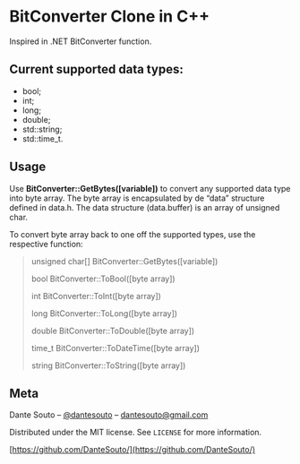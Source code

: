 # BitConverter Clone in C++

Inspired in .NET BitConverter function.

## Current supported data types:

* bool;
* int;
* long;
* double;
* std::string;
* std::time_t.

## Usage

Use **BitConverter::GetBytes([variable])** to convert any supported data type into byte array. 
The byte array is encapsulated by de “data” structure defined in data.h. The data structure (data.buffer) is an array of unsigned char.

To convert byte array back to one off the supported types, use the respective function:

> unsigned char[] BitConverter::GetBytes([variable])
> 
> bool BitConverter::ToBool([byte array])
> 
> int BitConverter::ToInt([byte array])
> 
> long BitConverter::ToLong([byte array])
> 
> double BitConverter::ToDouble([byte array])
> 
> time_t BitConverter::ToDateTime([byte array])
> 
> string BitConverter::ToString([byte array])

## Meta

Dante Souto – [@dantesouto](https://twitter.com/dantesouto) – dantesouto@gmail.com

Distributed under the MIT license. See ``LICENSE`` for more information.

[https://github.com/DanteSouto/](https://github.com/DanteSouto/)
